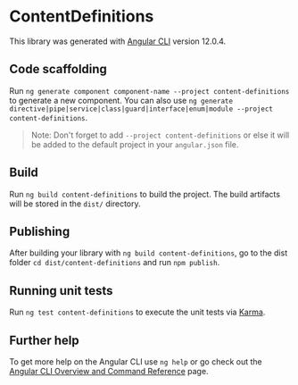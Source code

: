 # ContentDefinitions

This library was generated with [Angular CLI](https://github.com/angular/angular-cli) version 12.0.4.

## Code scaffolding

Run `ng generate component component-name --project content-definitions` to generate a new component. You can also use `ng generate directive|pipe|service|class|guard|interface|enum|module --project content-definitions`.
> Note: Don't forget to add `--project content-definitions` or else it will be added to the default project in your `angular.json` file. 

## Build

Run `ng build content-definitions` to build the project. The build artifacts will be stored in the `dist/` directory.

## Publishing

After building your library with `ng build content-definitions`, go to the dist folder `cd dist/content-definitions` and run `npm publish`.

## Running unit tests

Run `ng test content-definitions` to execute the unit tests via [Karma](https://karma-runner.github.io).

## Further help

To get more help on the Angular CLI use `ng help` or go check out the [Angular CLI Overview and Command Reference](https://angular.io/cli) page.

